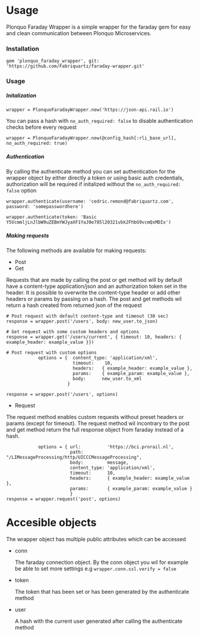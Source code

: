 # Usage

Plonquo Faraday Wrapper is a simple wrapper for the faraday gem for easy and clean communication between Plonquo Microservices.
### Installation
```
gem 'plonquo_faraday_wrapper', git: 'https://github.com/Fabriquartz/faraday-wrapper.git'
```
### Usage
##### Initalization

```
wrapper = PlonquoFaradayWrapper.new('https://json-api.rail.io')
```

You can pass a hash with ```no_auth_required: false``` to disable authentication checks before every request
```
wrapper = PlonquoFaradayWrapper.new(@config_hash[:rli_base_url], no_auth_required: true)
```
##### Authentication
By calling the authenticate method you can set authentication for the wrapper object by either directly a token or using basic auth credentials, authorization will be required if initalized without the ```no_auth_required: false``` option
```
wrapper.authenticate(username: 'cedric.remond@fabriquartz.com', password: 'somepasswordhere')
```
```
wrapper.authenticate(token: 'Basic Y5VcmmljLnJlbW9uZEBmYWJyaXF1YaJ0e785l20321vbk2FhbG9vcmQxMDIx')
```
##### Making requests
The following methods are available for making requests:
- Post
- Get

Requests that are made by calling the post or get method will by default have a content-type application/json and an authorization token set in the header. It is possible to overwrite the content-type header or add other headers or params by passing on a hash. The post and get methods wil return a hash created from returned json of the request
```
# Post request with default content-type and timeout (30 sec)
response = wrapper.post('/users', body: new_user.to_json)

# Get request with some custom headers and options
response = wrapper.get('/users/current', { timeout: 10, headers: { example_header: example_value }})

# Post request with custom options
            options = {  content_type: 'application/xml',
                         timeout:    10,
                         headers:   { example_header: example_value },
                         params:    { example_param: example_value },
                         body:      new_user.to_xml
                       }
                        
response = wrapper.post('/users', options)
```

- Request

The request method enables custom requests without preset headers or params (except for timeout).
The request method wil incontrary to the post and get method return the full response object from faraday instead of a hash.
```
            options = { url:          'https://bci.prorail.nl',
                        path:         "/LIMessageProcessing/http/UICCCMessageProcessing",
                        body:         message,
                        content_type: 'application/xml',
                        timeout:      10,
                        headers:      { example_header: example_value },
                        params:       { example_param: example_value }
                        }
response = wrapper.request('post', options)
```

# Accesible objects

The wrapper object has multiple public attributes which can be accessed 
  - conn

    The faraday connection object. By the conn object you wil for example be able to set more settings e.g ```wrapper.conn.ssl.verify = false```
  - token

    The token that has been set or has been generated by the authenticate method
  - user

    A hash with the current user generated after calling the authenticate method

